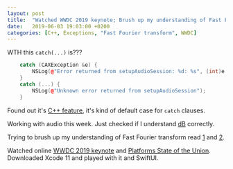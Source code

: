 ```yaml
---
layout: post
title:  "Watched WWDC 2019 keynote; Brush up my understanding of Fast Fourier transform"
date:   2019-06-03 19:03:00 +0200
categories: [C++, Exceptions, "Fast Fourier transform", WWDC]
---
```

WTH this `catch(...)` is???

```C++
    catch (CAXException &e) {
        NSLog(@"Error returned from setupAudioSession: %d: %s", (int)e.mError, e.mOperation);
    }
    catch (...) {
        NSLog(@"Unknown error returned from setupAudioSession");
    }
```

Found out it's [C++ feature](http://www.cplusplus.com/doc/tutorial/exceptions/), it's kind of default case for `catch` clauses.

Working with audio this week. Just checked if I understand [dB](https://en.wikipedia.org/wiki/Decibel) correctly.

Trying to brush up my understanding of Fast Fourier transform read [1](https://habr.com/ru/post/196374/) and [2](https://habr.com/ru/post/274175/).

Watched online [WWDC 2019 keynote](https://developer.apple.com/videos/play/wwdc2019/101/) and [Platforms State of the Union](https://developer.apple.com/videos/play/wwdc2019/103/). Downloaded Xcode 11 and played with it and SwiftUI.
